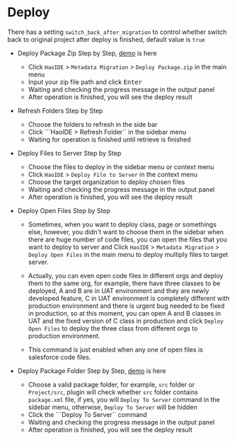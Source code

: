 # Deploy
There has a setting ``switch_back_after_migration`` to control whether switch back to original project after deploy is finished, default value is ``true``

* Deploy Package Zip Step by Step, [demo](https://raw.githubusercontent.com/xjsender/SublimeApexScreenshot/master/DeployZip.gif) is here
    - Click ```HaoIDE``` > ```Metadata Migration``` > ```Deploy Package.zip``` in the main menu
    - Input your zip file path and click <kbd>Enter</kbd>
    - Waiting and checking the progress message in the output panel
    - After operation is finished, you will see the deploy result

* Refresh Folders Step by Step
    - Choose the folders to refresh in the side bar
    - Click ```HaoIDE > Refresh Folder`` in the sidebar menu
    - Waiting for operation is finished until retrieve is finished

* Deploy Files to Server Step by Step
    - Choose the files to deploy in the sidebar menu or context menu
    - Click ```HaoIDE``` > ```Deploy File to Server``` in the context menu
    - Choose the target organization to deploy chosen files
    - Waiting and checking the progress message in the output panel
    - After operation is finished, you will see the deploy result

* Deploy Open Files Step by Step
    - Sometimes, when you want to deploy class, page or somethings else, however, you didn't want to choose them in the sidebar when there are huge number of code files, you can open the files that you want to deploy to server and Click ```HaoIDE``` > ```Metadata Migration``` > ```Deploy Open Files``` in the main menu to deploy multiply files to target server. 

    - Actually, you can even open code files in different orgs and deploy them to the same org, for example, there have three classes to be deployed, A and B are in UAT environment and they are newly developed feature, C in UAT environment is completely different with production environment and there is urgent bug needed to be fixed in production, so at this moment, you can open A and B classes in UAT and the fixed version of C class in production and click ```Deploy Open Files``` to deploy the three class from different orgs to production environment.

    - This command is just enabled when any one of open files is salesforce code files.

* Deploy Package Folder Step by Step, [demo](https://raw.githubusercontent.com/xjsender/SublimeApexScreenshot/master/DeployPackageFolder.gif) is here
    - Choose a valid package folder, for example, ``src`` folder or ``Project/src``, plugin will check whether ``src`` folder contains ``package.xml`` file, if yes, you will ``Deploy To Server`` command in the sidebar menu, otherwise, ``Deploy To Server`` will be hidden
    - Click the ```Deploy To Server`` command
    - Waiting and checking the progress message in the output panel
    - After operation is finished, you will see the deploy result